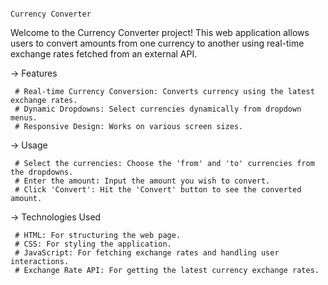                                                                                Currency Converter


Welcome to the Currency Converter project! This web application allows users to convert amounts from one currency to another using real-time exchange rates fetched from an external API.

-> Features

     # Real-time Currency Conversion: Converts currency using the latest exchange rates.
     # Dynamic Dropdowns: Select currencies dynamically from dropdown menus.
     # Responsive Design: Works on various screen sizes.


-> Usage

     # Select the currencies: Choose the 'from' and 'to' currencies from the dropdowns.
     # Enter the amount: Input the amount you wish to convert.
     # Click 'Convert': Hit the 'Convert' button to see the converted amount.


-> Technologies Used

     # HTML: For structuring the web page.
     # CSS: For styling the application.
     # JavaScript: For fetching exchange rates and handling user interactions.
     # Exchange Rate API: For getting the latest currency exchange rates.
